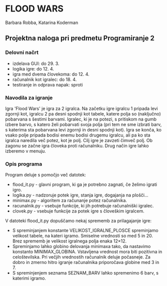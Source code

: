 # FLOOD WARS
Barbara Robba, Katarina Koderman
## Projektna naloga pri predmetu Programiranje 2

### Delovni načrt
* izdelava GUI: do 29. 3.
* logika igre: do 12. 4. 
* igra med dvema človekoma: do 12. 4.
* računalnik kot igralec: do 18. 4.
* testiranje in odprava napak: sproti

### Navodila za igranje

Igra 'Flood Wars' je igra za 2 igralca. Na začetku igre igralcu 1 pripada levi zgornji kot, 
igralcu 2 pa desni spodnji kot tabele, katere polja so (naključno) pobarvana s šestimi barvami. 
Igralec, ki je na potezi, s pritiskom na gumb izbere barvo, s katero želi pobarvati svoja polja
(pri tem ne sme izbrati barv, s katerima sta pobarvana levi zgornji in desni spodnji kot). 
Igra se konča, ko vsako polje pripada bodisi enemu bodisi drugemu igralcu, ali pa ko sta igralca 
naredila več potez, kot je polj. Cilj igre je zavzeti čimveč polj. 
Ob zagonu se začne igra človeka proti računalniku. Drug način igre lahko izberemo v menuju.
 
### Opis programa 

Program deluje s pomočjo več datotek:
* flood_it.py - glavni program, ki ga je potrebno zagnati, če želimo igrati igro.
* logika.py - nadzoruje potek igre, stanja igre, dogajanja na plošči...
* minimax.py - algoritem za računanje potez računalnika.
* racunalnik.py - vsebuje funkcije, ki jih potrebuje računalniški igralec.
* clovek.py - vsebuje funkcije za potek igre s človeškim igralcem.

V datoteki flood_it.py dopuščamo nekaj sprememb za prilagajanje igre:
* S spreminjanjem konstante VELIKOST_IGRALNE_PLOSCE spreminjamo velikost tabele, na kateri igramo.
  Smiselne vrednosti so med 5 in 20. Brez sprememb je velikost igralnega polja enaka 12×12. 
* Spreminjamo lahko globino delovanja minimaxa tako, da nastavimo konstanto MINIMAX_GLOBINA. 
  Vstavljena vrednost mora biti pozitivna in celoštevilska. Pri večjih vrednostih računalnik deluje počasneje. 
  Za dobro in zmerno hitro igranje računalnika priporočava globine med 3 in 7.
* S spreminjenjem seznama SEZNAM_BARV lahko spremenimo 6 barv, s katerimi igramo.
